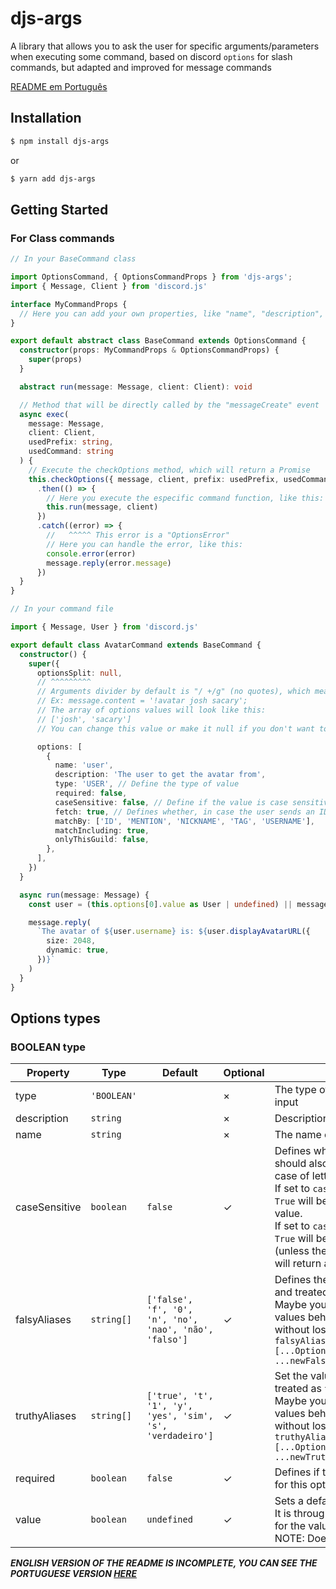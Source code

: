 # djs-args
A library that allows you to ask the user for specific arguments/parameters when executing some command, based on discord `options` for slash commands, but adapted and improved for message commands

[README em Português](/README.pt.md)

## Installation

```bash
$ npm install djs-args
```
or
```bash
$ yarn add djs-args
```

## Getting Started

### For Class commands

```ts
// In your BaseCommand class

import OptionsCommand, { OptionsCommandProps } from 'djs-args';
import { Message, Client } from 'discord.js'

interface MyCommandProps {
  // Here you can add your own properties, like "name", "description", etc.
}

export default abstract class BaseCommand extends OptionsCommand {
  constructor(props: MyCommandProps & OptionsCommandProps) {
    super(props)
  }

  abstract run(message: Message, client: Client): void

  // Method that will be directly called by the "messageCreate" event
  async exec(
    message: Message,
    client: Client,
    usedPrefix: string,
    usedCommand: string
  ) {
    // Execute the checkOptions method, which will return a Promise
    this.checkOptions({ message, client, prefix: usedPrefix, usedCommand })
      .then(() => {
        // Here you execute the especific command function, like this:
        this.run(message, client)
      })
      .catch((error) => {
        //   ^^^^^ This error is a "OptionsError"
        // Here you can handle the error, like this:
        console.error(error)
        message.reply(error.message)
      })
  }
}
```

```ts
// In your command file

import { Message, User } from 'discord.js'

export default class AvatarCommand extends BaseCommand {
  constructor() {
    super({
      optionsSplit: null,
      // ^^^^^^^^^
      // Arguments divider by default is "/ +/g" (no quotes), which means that all user message content after the prefix and command name will be separated by each one or more spaces.
      // Ex: message.content = '!avatar josh sacary';
      // The array of options values will look like this:
      // ['josh', 'sacary']
      // You can change this value or make it null if you don't want to separate (in which case your command may only require one option)

      options: [
        {
          name: 'user',
          description: 'The user to get the avatar from',
          type: 'USER', // Define the type of value
          required: false, 
          caseSensitive: false, // Define if the value is case sensitive or not
          fetch: true, // Defines whether, in case the user sends an ID, it will fetch the entire Discord or fetch only the bot users
          matchBy: ['ID', 'MENTION', 'NICKNAME', 'TAG', 'USERNAME'],
          matchIncluding: true,
          onlyThisGuild: false,
        },
      ],
    })
  }

  async run(message: Message) {
    const user = (this.options[0].value as User | undefined) || message.author

    message.reply(
      `The avatar of ${user.username} is: ${user.displayAvatarURL({
        size: 2048,
        dynamic: true,
      })}`
    )
  }
}
```

## Options types

### BOOLEAN type

| Property      | Type        | Default                                                    | Optional | Description                                                                                                                                                                                                                                                                                                                                                                               |
|---------------|-------------|------------------------------------------------------------|----------|-------------------------------------------------------------------------------------------------------------------------------------------------------------------------------------------------------------------------------------------------------------------------------------------------------------------------------------------------------------------------------------------|
| type          | `'BOOLEAN'` |                                                            | &times;  | The type of option you want the user to input                                                                                                                                                                                                                                                                                                                                             |
| description   | `string`    |                                                            | &times;  | Description of what the option means                                                                                                                                                                                                                                                                                                                                                      |
| name          | `string`    |                                                            | &times;  | The name of the option                                                                                                                                                                                                                                                                                                                                                                    |
| caseSensitive | `boolean`   | `false`                                                    | &check;  | Defines whether what the user enters should also be compared in relation to the case of letters.<br>If set to `caseSensitive: false`, the input `True` will be considered a valid input of true value.<br>If set to `caseSensitive: true`, the input `True` will be considered an invalid input (unless there is one aliase equals `True`) and will return an error which may be treated. |
| falsyAliases  | `string[]`  | `['false', 'f', '0', 'n', 'no', 'nao', 'não', 'falso']`    | &check;  | Defines the values that will be considered and treated as `false` if the user types it.<br>Maybe you don't want to leave the default values behind, so you can add new ones without losing the defaults like this:<br>`falsyAliases: [...OptionsCommand.defaultFalsyAliases, ...newFalsyAliases]`                                                                                         |
| truthyAliases | `string[]`  | `['true', 't', '1', 'y', 'yes', 'sim', 's', 'verdadeiro']` | &check;  | Set the values that will be considered and treated as `true` if the user types it.<br>Maybe you don't want to leave the default values behind, so you can add new ones without losing the defaults like this:<br>`truthyAliases: [...OptionsCommand.defaultTruthyAliases, ...newTruthyAliases]`                                                                                           |
| required      | `boolean`   | `false`                                                    | &check;  | Defines if the user needs to put any value for this option.                                                                                                                                                                                                                                                                                                                         |
| value         | `boolean`   | `undefined`                                                | &check;  | Sets a default value for the option.<br>It is through this property that you will look for the value that the user typed.<br>NOTE: Does not work if `required: true`                                                                                                                                 |

***ENGLISH VERSION OF THE README IS INCOMPLETE, YOU CAN SEE THE PORTUGUESE VERSION [HERE](./README.pt.md)***